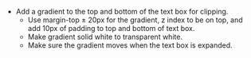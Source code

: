 * Add a gradient to the top and bottom of the text box for clipping.
	* Use margin-top ± 20px for the gradient, z index to be on top, and add 10px of padding to top and bottom of text box.
	* Make gradient solid white to transparent white.
	* Make sure the gradient moves when the text box is expanded.